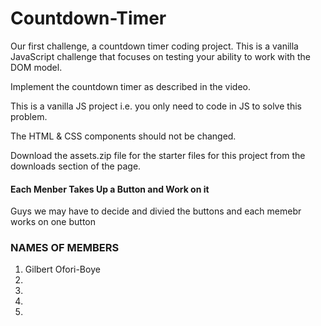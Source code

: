
# Countdown-Timer
Our first challenge, a countdown timer coding project.   This is a  vanilla JavaScript challenge that focuses on testing your ability to work with the DOM model.


Implement the countdown timer as described in the video.

This is a vanilla JS project i.e. you only need to code in JS to solve this problem.

The HTML & CSS components should not be changed.

Download the assets.zip file for the starter files for this project from the downloads section of the page.

#### Each Menber Takes Up a Button and Work on it
Guys we may have to decide and divied the buttons and each memebr works on one button



### NAMES OF MEMBERS
1. Gilbert Ofori-Boye   
2. 
3.
4.
5. 